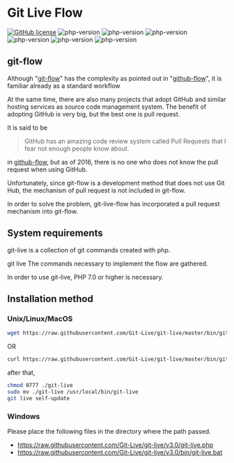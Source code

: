 # Git Live Flow
<!--
[![travis-ci](https://travis-ci.org/Git-Live/git-live.svg?branch=master)](https://travis-ci.org/)
-->
[![GitHub license](https://img.shields.io/badge/license-MIT-blue.svg)](https://raw.githubusercontent.com/Git-Live/git-live/master/LICENSE)
![php-version](https://img.shields.io/badge/php-7.1-blue.svg)
![php-version](https://img.shields.io/badge/php-7.2-blue.svg)
![php-version](https://img.shields.io/badge/php-7.3-blue.svg)
![php-version](https://img.shields.io/badge/php-7.4-blue.svg)
![php-version](https://img.shields.io/badge/php-8.0-blue.svg)
![php-version](https://img.shields.io/badge/php-8.1-blue.svg)
## git-flow
Although "[git-flow](http://nvie.com/posts/a-successful-git-branching-model/)" has the complexity as pointed out in "[github-flow](http://scottchacon.com/2011/08/31/github-flow.html)", it is familiar already as a standard workflow

At the same time, there are also many projects that adopt GitHub and similar hosting services as source code management system.
The benefit of adopting GitHub is very big, but the best one is pull request.

It is said to be 


> GitHub has an amazing code review system called Pull Requests that I fear not enough people know about.

in  [github-flow](http://scottchacon.com/2011/08/31/github-flow.html), but as of 2016, there is no one who does not know the pull request when using GitHub.

Unfortunately, since git-flow is a development method that does not use Git Hub, the mechanism of pull request is not included in git-flow.

In order to solve the problem, git-live-flow has incorporated a pull request mechanism into git-flow.

## System requirements
git-live is a collection of git commands created with php.

git live The commands necessary to implement the flow are gathered.

In order to use git-live, PHP 7.0 or higher is necessary.

## Installation method

### Unix/Linux/MacOS

~~~~~~~~~~~~~~~~~~~~~~~~~~~~~~ .sh
wget https://raw.githubusercontent.com/Git-Live/git-live/master/bin/git-live.phar -O git-live
~~~~~~~~~~~~~~~~~~~~~~~~~~~~~~

OR

~~~~~~~~~~~~~~~~~~~~~~~~~~~~~~ .sh
curl https://raw.githubusercontent.com/Git-Live/git-live/master/bin/git-live.phar -o git-live
~~~~~~~~~~~~~~~~~~~~~~~~~~~~~~

after that,

~~~~~~~~~~~~~~~~~~~~~~~~~~~~~~ .sh
chmod 0777 ./git-live
sudo mv ./git-live /usr/local/bin/git-live
git live self-update
~~~~~~~~~~~~~~~~~~~~~~~~~~~~~~

### Windows
Please place the following files in the directory where the path passed.

 * https://raw.githubusercontent.com/Git-Live/git-live/v3.0/git-live.php
 * https://raw.githubusercontent.com/Git-Live/git-live/v3.0/bin/git-live.bat
